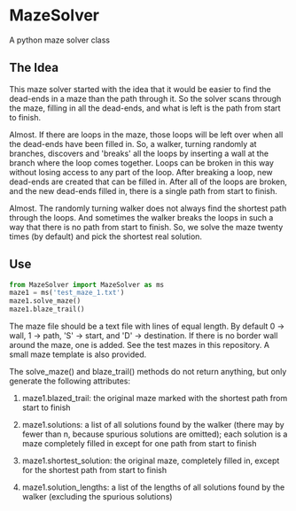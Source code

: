 # MazeSolver
A python maze solver class

## The Idea
This maze solver started with the idea that it would be
easier to find the dead-ends in a maze than the path through
it. So the solver scans through the maze, filling in all
the dead-ends, and what is left is the path from start to
finish.

Almost. If there are loops in the maze, those loops will be
left over when all the dead-ends have been filled in. So, a
walker, turning randomly at branches, discovers and 'breaks'
all the loops by inserting a wall at the branch where the
loop comes together. Loops can be broken in this way without
losing access to any part of the loop. After breaking a
loop, new dead-ends are created that can be filled in. After
all of the loops are broken, and the new dead-ends filled in,
there is a single path from start to finish.

Almost. The randomly turning walker does not always find the
shortest path through the loops. And sometimes the walker
breaks the loops in such a way that there is no path from
start to finish. So, we solve the maze twenty times (by
default) and pick the shortest real solution.

## Use
```python
from MazeSolver import MazeSolver as ms
maze1 = ms('test_maze_1.txt')
maze1.solve_maze()
maze1.blaze_trail()
```
The maze file should be a text file with lines of equal length.
By default 0 -> wall, 1 -> path, 'S' -> start, and 'D' ->
destination. If there is no border wall around the maze, one
is added. See the test mazes in this repository. A small maze
template is also provided.

The solve_maze() and blaze_trail() methods do not return
anything, but only generate the following attributes:

1. maze1.blazed_trail:  the original maze marked with the shortest
path from start to finish

2. maze1.solutions:  a list of all solutions found by the
walker (there may by fewer than n, because spurious solutions are
omitted); each solution is a maze completely filled in except for
one path from start to finish
                      
3. maze1.shortest_solution:  the original maze, completely filled in,
except for the shortest path from start to finish

4. maze1.solution_lengths:  a list of the lengths of all solutions
found by the walker (excluding the spurious solutions)
